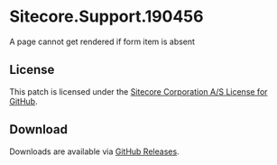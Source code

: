 # Sitecore.Support.190456
A page cannot get rendered if form item is absent

## License  
This patch is licensed under the [Sitecore Corporation A/S License for GitHub](https://github.com/sitecoresupport/Sitecore.Support.190456/blob/master/LICENSE).  

## Download  
Downloads are available via [GitHub Releases](https://github.com/sitecoresupport/Sitecore.Support.190456/releases).  
